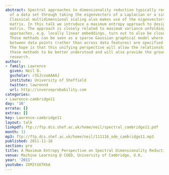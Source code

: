 ```yaml
---
abstract: Spectral approaches to dimensionality reduction typically reduce the dimensionality
  of a data set through taking the eigenvectors of a Laplacian or a similarity matrix.
  Classical multidimensional scaling also makes use of the eigenvectors of a similarity
  matrix. In this talk we introduce a maximum entropy approach to designing this similarity
  matrix. The approach is closely related to maximum variance unfolding. Other spectral
  approaches, e.g. locally linear embeddings, turn out to also be closely related.
  These methods can be seen as a sparse Gaussian graphical model where correlations
  between data points (rather than across data features) are specified in the graph.
  The hope is that this unifying perspective will allow the relationships between
  these methods to be better understood and will also provide the groundwork for further
  research.
author:
- family: Lawrence
  given: Neil D.
  gscholar: r3SJcvoAAAAJ
  institute: University of Sheffield
  twitter: lawrennd
  url: http://inverseprobability.com
categories:
- Lawrence-cambridge11
day: '16'
errata: []
extras: []
key: Lawrence-cambridge11
layout: talk
linkpdf: ftp://ftp.dcs.shef.ac.uk/home/neil/spectral_cambridge11.pdf
month: 11
mp3: ftp://ftp.dcs.shef.ac.uk/home/neil/111116_ode_cambridge11.mp3
published: 2011-11-16
section: pre
title: A Maximum Entropy Perspective on Spectral Dimensionality Reduction
venue: Machine Learning @ CUED, University of Cambridge, U.K.
year: '2011'
youtube: 2XM2tS6TKhA
---
```

